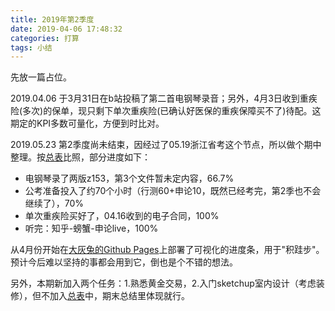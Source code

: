 ```yaml
---
title: 2019年第2季度
date: 2019-04-06 17:48:32
categories: 打算
tags: 小结
---
```


先放一篇占位。

<!--more-->

2019.04.06 于3月31日在b站投稿了第二首电钢琴录音；另外，4月3日收到重疾险(多次)的保单，现只剩下单次重疾险(已确认好医保的重疾保障买不了)待配。这期定的KPI多数可量化，方便到时比对。

2019.05.23 第2季度尚未结束，因经过了05.19浙江省考这个节点，所以做个期中整理。按[总表](/2019/03/07/hi/)比照，部分进度如下：
- 电钢琴录了两版z153，第3个文件暂未定内容，66.7%
- 公考准备投入了约70个小时（行测60+申论10，既然已经考完，第2季也不会继续了），70%
- 单次重疾险买好了，04.16收到的电子合同，100%
- 听完：知乎-螃蟹-申论live，100%

从4月份开始在[大灰兔的Github Pages](https://biggrayrabbit.github.io)上部署了可视化的进度条，用于"积跬步"。预计今后难以坚持的事都会用到它，倒也是个不错的想法。

另外，本期新加入两个任务：1.熟悉黄金交易，2.入门sketchup室内设计（考虑装修），但不加入[总表](/2019/03/07/hi/)中，期末总结里体现就行。
